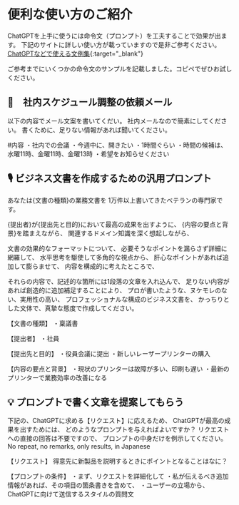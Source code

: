 # 便利な使い方のご紹介

ChatGPTを上手に使うには命令文（プロンプト）を工夫することで効果が出ます。
下記のサイトに詳しい使い方が載っていますので是非ご参考ください。
[ChatGPTなどで使える文例集]([URL](https://prompt.quel.jp/index.php?imode=1&theme=&sort=2)){:target="_blank"}


ご参考までにいくつかの命令文のサンプルを記載しました。コピペでぜひお試しください。

## 📮　社内スケジュール調整の依頼メール

以下の内容でメール文案を書いてくだい。
社内メールなので簡素にしてください。
書くために、足りない情報があれば聞いてください。

#内容
・社内での会議
・今週中に、開きたい
・1時間ぐらい
・時間の候補は、水曜11時、金曜11時、金曜13時
・希望をお知らせください

## 🎙️ ビジネス文書を作成するための汎用プロンプト

あなたは{文書の種類}の業務文書を
1万件以上書いてきたベテランの専門家です。

{提出者}が{提出先と目的}において最高の成果を出すように、
{内容の要点と背景}を踏まえながら、
関連するドメイン知識を深く想起しながら、

文書の効果的なフォーマットについて、
必要そうなポイントを漏らさず詳細に網羅して、
水平思考を駆使して多角的な視点から、
肝心なポイントがあれば追加して膨らませて、
内容を構成的に考えたところで、

それらの内容で、記述的な箇所には1段落の文章を入れ込んで、
足りない内容があれば創造的に追加補足することにより、
プロが書いたような、ヌケモレのない、実用性の高い、
プロフェッショナルな構成のビジネス文書を、
かっちりとした文体で、真摯な態度で作成してください。


【文書の種類】
・稟議書

【提出者】
・社員

【提出先と目的】
・役員会議に提出
・新しいレーザープリンターの購入

【内容の要点と背景】
・現状のプリンターは故障が多い、印刷も遅い
・最新のプリンターで業務効率の改善になる

## 💡 プロンプトで書く文章を提案してもらう

下記の、ChatGPTに求める【リクエスト】に応えるため、
ChatGPTが最高の成果を出すためには、
どのようなプロンプトを与えればよいですか？
リクエストへの直接の回答は不要ですので、
プロンプトの中身だけを例示してください。 
No repeat, no remarks, only results, in Japanese

【リクエスト】
得意先に新製品を説明するときにポイントとなることはなに？

【プロンプトの条件】
・まず、リクエストを詳細化して
・私が伝えるべき追加情報があれば、その項目の箇条書きを含めて、
・ユーザーの立場から、ChatGPTに向けて送信するスタイルの質問文
